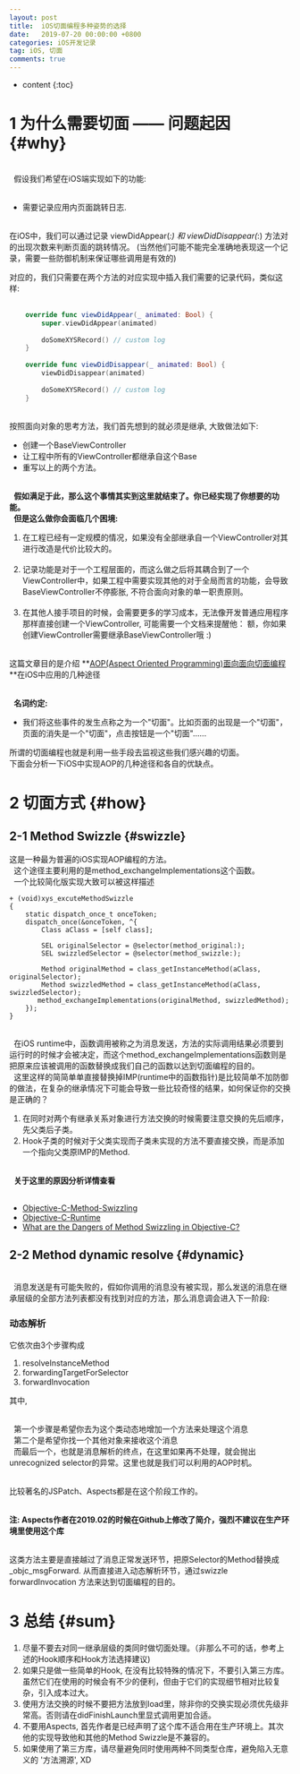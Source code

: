 ```yaml
---
layout: post
title:  iOS切面编程多种姿势的选择
date:   2019-07-20 00:00:00 +0800
categories: iOS开发记录
tag: iOS, 切面
comments: true
---
```


* content
{:toc}

1 为什么需要切面 —— 问题起因 {#why}
==
&nbsp;<br>&nbsp;
假设我们希望在iOS端实现如下的功能: 
&nbsp;<br>&nbsp;
- 需要记录应用内页面跳转日志.
&nbsp;<br>&nbsp;

在iOS中，我们可以通过记录 viewDidAppear(_:) 和 viewDidDisappear(_:) 方法对的出现次数来判断页面的跳转情况。 (当然他们可能不能完全准确地表现这一个记录，需要一些防御机制来保证哪些调用是有效的)

对应的，我们只需要在两个方法的对应实现中插入我们需要的记录代码，类似这样:<br>&nbsp;
``` swift 
    override func viewDidAppear(_ animated: Bool) {
        super.viewDidAppear(animated)
        
        doSomeXYSRecord() // custom log
    }
    
    override func viewDidDisappear(_ animated: Bool) {
        viewDidDisappear(animated)
        
        doSomeXYSRecord() // custom log
    }
```

<br>按照面向对象的思考方法，我们首先想到的就必须是继承, 大致做法如下:

- 创建一个BaseViewController
- 让工程中所有的ViewController都继承自这个Base
- 重写以上的两个方法。


&nbsp;<br>&nbsp;
**假如满足于此，那么这个事情其实到这里就结束了。你已经实现了你想要的功能。**
&nbsp;<br>&nbsp;
**但是这么做你会面临几个困境:**

1. 在工程已经有一定规模的情况，如果没有全部继承自一个ViewController对其进行改造是代价比较大的。&nbsp;<br>&nbsp;
2. 记录功能是对于一个工程层面的，而这么做之后将其耦合到了一个 ViewController中，如果工程中需要实现其他的对于全局而言的功能，会导致BaseViewController不停膨胀, 不符合面向对象的单一职责原则。&nbsp;<br>&nbsp;
3. 在其他人接手项目的时候，会需要更多的学习成本，无法像开发普通应用程序那样直接创建一个ViewController, 可能需要一个文档来提醒他： 额，你如果创建ViewController需要继承BaseViewController哦 :)&nbsp;<br>&nbsp;

这篇文章目的是介绍
**[AOP(Aspect Oriented Programming)面向面向切面编程](https://baike.baidu.com/item/AOP/1332219?fr=aladdin)**在iOS中应用的几种途径

&nbsp;<br>&nbsp;
**名词约定:**
- 我们将这些事件的发生点称之为一个"切面"。比如页面的出现是一个"切面"，页面的消失是一个"切面"，点击按钮是一个"切面"......

所谓的切面编程也就是利用一些手段去监视这些我们感兴趣的切面。
&nbsp;<br>下面会分析一下iOS中实现AOP的几种途径和各自的优缺点。


2 切面方式 {#how}
==

2-1 Method Swizzle {#swizzle}
---
这是一种最为普遍的iOS实现AOP编程的方法。
&nbsp;<br>&nbsp;
这个途径主要利用的是method_exchangeImplementations这个函数。
&nbsp;<br>&nbsp;
一个比较简化版实现大致可以被这样描述
```objc
+ (void)xys_excuteMethodSwizzle
{
    static dispatch_once_t onceToken;
    dispatch_once(&onceToken, ^{
        Class aClass = [self class];
        
        SEL originalSelector = @selector(method_original:);
        SEL swizzledSelector = @selector(method_swizzle:);
        
        Method originalMethod = class_getInstanceMethod(aClass, originalSelector);
        Method swizzledMethod = class_getInstanceMethod(aClass, swizzledSelector);
       method_exchangeImplementations(originalMethod, swizzledMethod);
    });
}
```
&nbsp;<br>&nbsp;
在iOS runtime中，函数调用被称之为消息发送，方法的实际调用结果必须要到运行时的时候才会被决定，而这个method_exchangeImplementations函数则是把原来应该被调用的函数替换成我们自己的函数以达到切面编程的目的。
&nbsp;<br>&nbsp;
这里这样的简简单单直接替换掉IMP(runtime中的函数指针)是比较简单不加防御的做法，在复杂的继承情况下可能会导致一些比较奇怪的结果，如何保证你的交换是正确的？ 

1. 在同时对两个有继承关系对象进行方法交换的时候需要注意交换的先后顺序，先父类后子类。
2. Hook子类的时候对于父类实现而子类未实现的方法不要直接交换，而是添加一个指向父类原IMP的Method.

&nbsp;<br>&nbsp;
**关于这里的原因分析详情查看**
&nbsp;<br>&nbsp;
- [Objective-C-Method-Swizzling](http://yulingtianxia.com/blog/2017/04/17/Objective-C-Method-Swizzling/#Reference)
- [Objective-C-Runtime](http://yulingtianxia.com/blog/2014/11/05/objective-c-runtime/)
- [What are the Dangers of Method Swizzling in Objective-C?](https://stackoverflow.com/questions/5339276/what-are-the-dangers-of-method-swizzling-in-objective-c)

2-2 Method dynamic resolve {#dynamic}
---


&nbsp;<br>&nbsp;
消息发送是有可能失败的，假如你调用的消息没有被实现，那么发送的消息在继承层级的全部方法列表都没有找到对应的方法，那么消息调会进入下一阶段:
### 动态解析

它依次由3个步骤构成

1. resolveInstanceMethod
2. forwardingTargetForSelector
3. forwardInvocation

其中,

&nbsp;<br>&nbsp;
第一个步骤是希望你去为这个类动态地增加一个方法来处理这个消息
&nbsp;<br>&nbsp;
第二个是希望你找一个其他对象来接收这个消息
&nbsp;<br>&nbsp;
而最后一个，也就是消息解析的终点，在这里如果再不处理，就会抛出unrecognized selector的异常。这里也就是我们可以利用的AOP时机。

&nbsp;<br>
比较著名的JSPatch、Aspects都是在这个阶段工作的。

&nbsp;<br>
**注: Aspects作者在2019.02的时候在Github上修改了简介，强烈不建议在生产环境里使用这个库**

&nbsp;<br>
这类方法主要是直接越过了消息正常发送环节，把原Selector的Method替换成_objc_msgForward.
从而直接进入动态解析环节，通过swizzle forwardInvocation 方法来达到切面编程的目的。

3 总结 {#sum}
==

1. 尽量不要去对同一继承层级的类同时做切面处理。（非那么不可的话，参考上述的Hook顺序和Hook方法选择建议)
2. 如果只是做一些简单的Hook, 在没有比较特殊的情况下，不要引入第三方库。虽然它们在使用的时候会有不少的便利，但由于它们的实现细节相对比较复杂，引入成本过大。
3. 使用方法交换的时候不要把方法放到load里，除非你的交换实现必须优先级非常高。否则请在didFinishLaunch里显式调用更加合适。
4. 不要用Aspects, 首先作者是已经声明了这个库不适合用在生产环境上。其次他的实现导致他和其他的Method Swizzle是不兼容的。 
5. 如果使用了第三方库，请尽量避免同时使用两种不同类型仓库，避免陷入无意义的 '方法溯源', XD